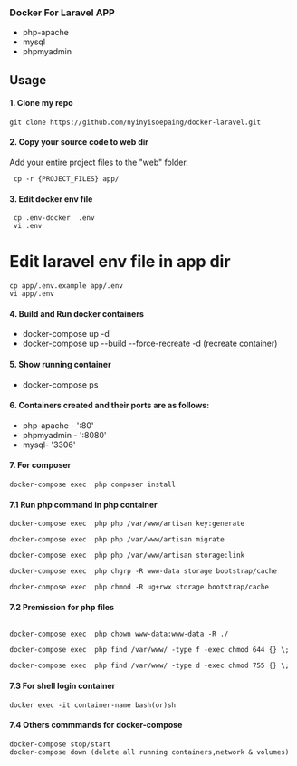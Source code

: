 ### Docker For Laravel APP
- php-apache
- mysql
- phpmyadmin
## Usage ##

####  1. Clone my repo
```
git clone https://github.com/nyinyisoepaing/docker-laravel.git
```
#### 2. Copy your source code to web dir
Add your entire  project files to the "web" folder.
```
 cp -r {PROJECT_FILES} app/
```

#### 3. Edit docker env file 
```
 cp .env-docker  .env 
 vi .env
```

# Edit laravel env file in app dir
```
cp app/.env.example app/.env
vi app/.env
```

#### 4. Build and Run docker containers

* docker-compose up -d
* docker-compose up --build --force-recreate -d (recreate container)


#### 5. Show running container

* docker-compose ps

#### 6. Containers created and their ports are as follows:

- php-apache      - ':80'
- phpmyadmin - ':8080'
- mysql- '3306'


#### 7. For composer
```
docker-compose exec  php composer install
```

#### 7.1 Run php command in php container
```
docker-compose exec  php php /var/www/artisan key:generate

docker-compose exec  php php /var/www/artisan migrate

docker-compose exec  php php /var/www/artisan storage:link

docker-compose exec  php chgrp -R www-data storage bootstrap/cache

docker-compose exec  php chmod -R ug+rwx storage bootstrap/cache
```
#### 7.2 Premission for php files

```

docker-compose exec  php chown www-data:www-data -R ./

docker-compose exec  php find /var/www/ -type f -exec chmod 644 {} \;

docker-compose exec  php find /var/www/ -type d -exec chmod 755 {} \;
```

#### 7.3 For shell login  container
```
docker exec -it container-name bash(or)sh 

```
#### 7.4 Others commmands for docker-compose

```
docker-compose stop/start
docker-compose down (delete all running containers,network & volumes)
```


